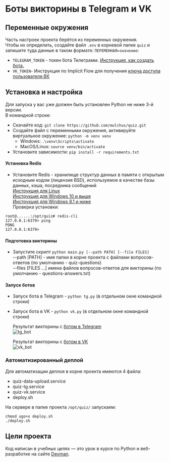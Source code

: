 # Боты викторины в Telegram и VK


## Переменные окружения
Часть настроек проекта берётся из переменных окружения.  
Чтобы их определить, создайте файл `.env` в корневой папке `quiz` и запишите туда данные в таком формате: `ПЕРЕМЕННАЯ=значение`:    
- `TELEGRAM_TOKEN` - токен бота Телеграмм. [Инструкция, как создать бота.](https://core.telegram.org/bots/features#botfather)  
- `VK_TOKEN`- Инструкция по Implicit Flow для получения [ключа доступа пользователя ВК](https://vk.com/dev/implicit_flow_user)  


## Установка и настройка
Для запуска у вас уже должен быть установлен Python не ниже 3-й версии.  
В командной строке:  
- Скачайте код: `git clone https://github.com/mulchus/quiz.git`
- Создайте файл с переменными окружения, активируйте виртуальное окружение: 
    `python -m venv venv`  
    - Windows: `.\venv\Scripts\activate`  
    - MacOS/Linux: `source venv/bin/activate`  
- Установите зависимости: `pip install -r requirements.txt`  


#### Установка Redis
- Установите Redis - хранилище структур данных в памяти с открытым исходным кодом (лицензия BSD), 
используемое в качестве базы данных, кэша, посредника сообщений  
[Инструкция для Linux](https://redis.io/docs/getting-started/installation/install-redis-on-linux/)  
[Инструкция для Windows 10 и выше](https://redis.io/docs/getting-started/installation/install-redis-on-windows/)  
[Инструкция для Windows 8.1 и ниже](https://dzone.com/articles/running-redis-on-windows-81-and-prior)  
Проверка установки:
```commandline
root@......:/opt/quiz# redis-cli
127.0.0.1:6379> ping
PONG
127.0.0.1:6379>
```

#### Подготовка викторины  

- Запустите скрипт `python main.py [--path PATH] [--file FILES]`  
  --path [PATH] - имя папки в корне проекта с файлами вопросов-ответов (по умолчанию - quiz-questions)  
  --files [FILES ...]  имена файлов вопросов-ответов для викторины (по умолчанию - questions-answers.txt)    
    

#### Запуск ботов  

- Запуск бота в Telegram - `python tg.py` (в отдельном окне командной строки)
- Запуск бота в VK - `python vk.py` (в отдельном окне командной строки)  
  
  Результат викторины с [ботом в Telegram](https://t.me/mulchusbot)  
![tg_bot](https://github.com/mulchus/quiz/assets/111083714/ce34b7e5-033d-4e87-b95a-bcf3a47ca4aa)  
  
  Результат викторины с [ботом в VK](https://vk.com/club219033181)  
![vk_bot](https://github.com/mulchus/quiz/assets/111083714/ee7d2111-3203-4877-8f0a-02daefabd054)  
  

### Автоматизированный деплой
Для автоматизации деплоя в корне проекта имеются 4 файла:
- quiz-data-upload.service
- quiz-tg.service
- quiz-vk.service
- deploy.sh  

На сервере в папке проекта `/opt/quiz/` запускаем:
```commandline
chmod ugo+x deploy.sh
./deploy.sh
```  


## Цели проекта

Код написан в учебных целях — это урок в курсе по Python и веб-разработке на сайте [Devman](https://dvmn.org).
